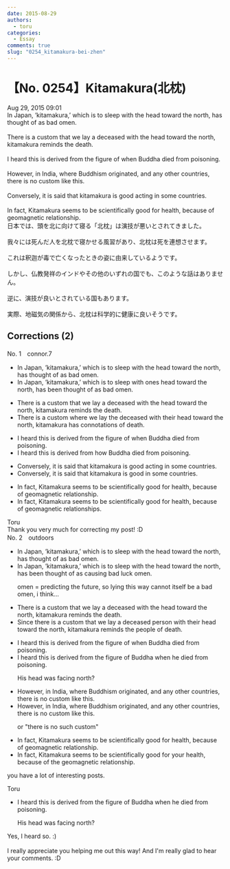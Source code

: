 ```yaml
---
date: 2015-08-29
authors:
  - toru
categories:
  - Essay
comments: true
slug: "0254_kitamakura-bei-zhen"
---
```


# 【No. 0254】Kitamakura(北枕)
<div class="date">Aug 29, 2015 09:01</div>
<div id="post"><div id="body_show_ori">
In Japan, ’kitamakura,’ which is to sleep with the head toward the north, has thought of as bad omen.<br/><br/>There is a custom that we lay a deceased with the head toward the north, kitamakura reminds the death.<br/><br/>I heard this is derived from the figure of when Buddha died from poisoning.<br/><br/>However, in India, where Buddhism originated, and any other countries, there is no custom like this.<br/><br/>Conversely, it is said that kitamakura is good acting in some countries.<br/><br/>In fact, Kitamakura seems to be scientifically good for health, because of geomagnetic relationship.
</div></div>

<!-- more -->

<div id="post_ja"><div id="body_show_mo">
日本では、頭を北に向けて寝る「北枕」は演技が悪いとされてきました。<br/><br/>我々には死んだ人を北枕で寝かせる風習があり、北枕は死を連想させます。<br/><br/>これは釈迦が毒で亡くなったときの姿に由来しているようです。<br/><br/>しかし、仏教発祥のインドやその他のいずれの国でも、このような話はありません。<br/><br/>逆に、演技が良いとされている国もあります。<br/><br/>実際、地磁気の関係から、北枕は科学的に健康に良いそうです。<br/>
</div></div>

## Corrections (2)
<div id="block"><div class="first_name"> No. 1　<span class="just_name">connor.7</span></div><div id="block2">
<ul class="correction_field">
<li class="incorrect">In Japan, ’kitamakura,’ which is to sleep with the head toward the north, has thought of as bad omen.</li>
<li class="corrected correct">
In Japan, ’kitamakura,’ which is to sleep with <span class="f_blue">ones </span>head toward the north, has <span class="f_blue">been</span> thought of as bad omen.
</li>
</ul>
<ul class="correction_field">
<li class="incorrect">There is a custom that we lay a deceased with the head toward the north, kitamakura reminds the death.</li>
<li class="corrected correct">
There is a custom <span class="f_blue">where</span> we lay <span class="f_blue">the</span> deceased with the<span class="f_blue">ir</span> head toward the north, kitamakura <span class="f_blue">has connotations</span> <span class="f_blue">of</span> death.
</li>
</ul>
<ul class="correction_field">
<li class="incorrect">I heard this is derived from the figure of when Buddha died from poisoning.</li>
<li class="corrected correct">
I heard this is derived from how Buddha died from poisoning.
</li>
</ul>
<ul class="correction_field">
<li class="incorrect">Conversely, it is said that kitamakura is good acting in some countries.</li>
<li class="corrected correct">
Conversely, it is said that kitamakura is good in some countries.
</li>
</ul>
<ul class="correction_field">
<li class="incorrect">In fact, Kitamakura seems to be scientifically good for health, because of geomagnetic relationship.</li>
<li class="corrected correct">
In fact, Kitamakura seems to be scientifically good for health, because of geomagnetic relationship<span class="f_red">s</span>.
</li>
</ul>
</div><div class="name"><span class="just_name">Toru</span><br>
Thank you very much for correcting my post! :D
</div>
</div>
<div id="block"><div class="first_name"> No. 2　<span class="just_name">outdoors</span></div><div id="block2">
<ul class="correction_field">
<li class="incorrect">In Japan, ’kitamakura,’ which is to sleep with the head toward the north, has thought of as bad omen.</li>
<li class="corrected correct">
In Japan, ’kitamakura,’ which is to sleep with the head toward the north, has <span class="f_blue">been </span>thought of as <span class="f_blue">causing </span>bad <span class="f_blue">luck</span> <span class="sline">omen</span>.
<p class="correction_comment">omen = predicting the future, so lying this way cannot itself be a bad omen, i think...</p>
</li>
</ul>
<ul class="correction_field">
<li class="incorrect">There is a custom that we lay a deceased with the head toward the north, kitamakura reminds the death.</li>
<li class="corrected correct">
<span class="f_blue">Since t</span>here is a custom that we lay a deceased <span class="f_blue">person </span>with the<span class="f_blue">ir</span> head toward the north, kitamakura reminds <span class="sline">the</span> <span class="f_blue">people of </span>death.
</li>
</ul>
<ul class="correction_field">
<li class="incorrect">I heard this is derived from the figure of when Buddha died from poisoning.</li>
<li class="corrected correct">
I heard this is derived from the figure of Buddha when <span class="f_blue">he </span>died from poisoning.
<p class="correction_comment">His head was facing north?</p>
</li>
</ul>
<ul class="correction_field">
<li class="incorrect">However, in India, where Buddhism originated, and any other countries, there is no custom like this.</li>
<li class="corrected correct">
However, in India, where Buddhism originated, and any other countries, there is no custom like this.
<p class="correction_comment">or "there is no such custom"</p>
</li>
</ul>
<ul class="correction_field">
<li class="incorrect">In fact, Kitamakura seems to be scientifically good for health, because of geomagnetic relationship.</li>
<li class="corrected correct">
In fact, Kitamakura seems to be scientifically good for <span class="f_blue">your </span>health, because of <span class="f_blue">the </span>geomagnetic relationship.
</li>
</ul>
<p class="comment_small">
 you have a lot of interesting posts.
</p>

</div><div class="name"><span class="just_name">Toru</span><br><div class="quote_field"><ul class="correction_field">
<li class="corrected correct">
I heard this is derived from the figure of Buddha when <span class="f_blue">he </span>died from poisoning.
<p class="correction_comment">
His head was facing north?
</p>
</li>
</ul></div>
Yes, I heard so. :)<br/><br/>I really appreciate you helping me out this way!  And I'm really glad to hear your comments. :D
</div>
</div>
